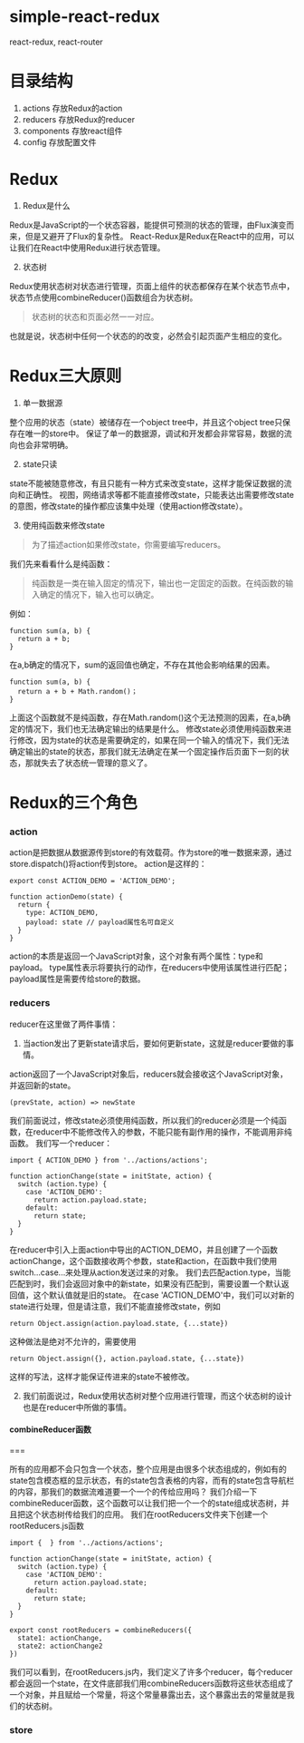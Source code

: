 # simple-react-redux
react-redux, react-router

# 目录结构
1. actions
  存放Redux的action
2. reducers
  存放Redux的reducer
3. components
  存放react组件
4. config
  存放配置文件


# Redux

1. Redux是什么

Redux是JavaScript的一个状态容器，能提供可预测的状态的管理，由Flux演变而来，但是又避开了Flux的复杂性。
React-Redux是Redux在React中的应用，可以让我们在React中使用Redux进行状态管理。

2. 状态树

Redux使用状态树对状态进行管理，页面上组件的状态都保存在某个状态节点中，状态节点使用combineReducer()函数组合为状态树。

> 状态树的状态和页面必然一一对应。

也就是说，状态树中任何一个状态的的改变，必然会引起页面产生相应的变化。

# Redux三大原则

1. 单一数据源

整个应用的状态（state）被储存在一个object tree中，并且这个object tree只保存在唯一的store中。
保证了单一的数据源，调试和开发都会非常容易，数据的流向也会非常明确。

2. state只读

state不能被随意修改，有且只能有一种方式来改变state，这样才能保证数据的流向和正确性。
视图，网络请求等都不能直接修改state，只能表达出需要修改state的意图，修改state的操作都应该集中处理（使用action修改state）。

3. 使用纯函数来修改state

> 为了描述action如果修改state，你需要编写reducers。

我们先来看看什么是纯函数：

> 纯函数是一类在输入固定的情况下，输出也一定固定的函数。在纯函数的输入确定的情况下，输入也可以确定。

例如：
```
function sum(a, b) {
  return a + b;
}
```
在a,b确定的情况下，sum的返回值也确定，不存在其他会影响结果的因素。
```
function sum(a, b) {
  return a + b + Math.random()；
}
```
上面这个函数就不是纯函数，存在Math.random()这个无法预测的因素，在a,b确定的情况下，我们也无法确定输出的结果是什么。
修改state必须使用纯函数来进行修改，因为state的状态是需要确定的，如果在同一个输入的情况下，我们无法确定输出的state的状态，那我们就无法确定在某一个固定操作后页面下一刻的状态，那就失去了状态统一管理的意义了。

# Redux的三个角色

### action

action是把数据从数据源传到store的有效载荷。作为store的唯一数据来源，通过store.dispatch()将action传到store。
action是这样的：
```
export const ACTION_DEMO = 'ACTION_DEMO';

function actionDemo(state) {
  return {
    type: ACTION_DEMO,
    payload: state // payload属性名可自定义
  }
}
```
action的本质是返回一个JavaScript对象，这个对象有两个属性：type和payload。
type属性表示将要执行的动作，在reducers中使用该属性进行匹配；payload属性是需要传给store的数据。

### reducers

reducer在这里做了两件事情：

1. 当action发出了更新state请求后，要如何更新state，这就是reducer要做的事情。
 
action返回了一个JavaScript对象后，reducers就会接收这个JavaScript对象，并返回新的state。
```
(prevState, action) => newState
```
我们前面说过，修改state必须使用纯函数，所以我们的reducer必须是一个纯函数，在reducer中不能修改传入的参数，不能只能有副作用的操作，不能调用非纯函数。
我们写一个reducer：
```
import { ACTION_DEMO } from '../actions/actions';

function actionChange(state = initState, action) {
  switch (action.type) {
    case 'ACTION_DEMO':
      return action.payload.state;
    default:
      return state;
  }
}
```
在reducer中引入上面action中导出的ACTION_DEMO，并且创建了一个函数actionChange，这个函数接收两个参数，state和action，在函数中我们使用switch...case...来处理从action发送过来的对象。
我们去匹配action.type，当能匹配到时，我们会返回对象中的新state，如果没有匹配到，需要设置一个默认返回值，这个默认值就是旧的state。
在case 'ACTION_DEMO'中，我们可以对新的state进行处理，但是请注意，我们不能直接修改state，例如
```
return Object.assign(action.payload.state, {...state})
```
这种做法是绝对不允许的，需要使用
```
return Object.assign({}, action.payload.state, {...state})
```
这样的写法，这样才能保证传进来的state不被修改。

2. 我们前面说过，Redux使用状态树对整个应用进行管理，而这个状态树的设计也是在reducer中所做的事情。

#### combineReducer函数
===

所有的应用都不会只包含一个状态，整个应用是由很多个状态组成的，例如有的state包含模态框的显示状态，有的state包含表格的内容，而有的state包含导航栏的内容，那我们的数据流难道要一个一个的传给应用吗？
我们介绍一下combineReducer函数，这个函数可以让我们把一个一个的state组成状态树，并且把这个状态树传给我们的应用。
我们在rootReducers文件夹下创建一个rootReducers.js函数
```
import {  } from '../actions/actions';

function actionChange(state = initState, action) {
  switch (action.type) {
    case 'ACTION_DEMO':
      return action.payload.state;
    default:
      return state;
  }
}

export const rootReducers = combineReducers({
  state1: actionChange,
  state2: actionChange2
})
```
我们可以看到，在rootReducers.js内，我们定义了许多个reducer，每个reducer都会返回一个state，在文件底部我们用combineReducers函数将这些状态组成了一个对象，并且赋给一个常量，将这个常量暴露出去，这个暴露出去的常量就是我们的状态树。

### store

